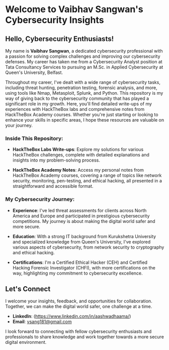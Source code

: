 # Welcome to Vaibhav Sangwan's Cybersecurity Insights

## **Hello, Cybersecurity Enthusiasts!**

My name is **Vaibhav Sangwan**, a dedicated cybersecurity professional with a passion for solving complex challenges and improving our cybersecurity defenses. My career has taken me from a Cybersecurity Analyst position at Tata Consultancy Services to pursuing an M.Sc. in Applied Cybersecurity at Queen's University, Belfast.

Throughout my career, I've dealt with a wide range of cybersecurity tasks, including threat hunting, penetration testing, forensic analysis, and more, using tools like Nmap, Metasploit, Splunk, and Python. This repository is my way of giving back to the cybersecurity community that has played a significant role in my growth. Here, you'll find detailed write-ups of my experiences with HackTheBox labs and comprehensive notes from HackTheBox Academy courses. Whether you're just starting or looking to enhance your skills in specific areas, I hope these resources are valuable on your journey.

### Inside This Repository:

- **HackTheBox Labs Write-ups**: Explore my solutions for various HackTheBox challenges, complete with detailed explanations and insights into my problem-solving process.

- **HackTheBox Academy Notes**: Access my personal notes from HackTheBox Academy courses, covering a range of topics like network security, monitoring, pen-testing, and ethical hacking, all presented in a straightforward and accessible format.

### My Cybersecurity Journey:

- **Experience**: I've led threat assessments for clients across North America and Europe and participated in prestigious cybersecurity competitions. My journey is about making the digital world safer and more secure.

- **Education**: With a strong IT background from Kurukshetra University and specialized knowledge from Queen's University, I've explored various aspects of cybersecurity, from network security to cryptography and ethical hacking.

- **Certifications**: I'm a Certified Ethical Hacker (CEH) and Certified Hacking Forensic Investigator (CHFI), with more certifications on the way, highlighting my commitment to cybersecurity excellence.

## Let's Connect

I welcome your insights, feedback, and opportunities for collaboration. Together, we can make the digital world safer, one challenge at a time.

- **LinkedIn**: (https://www.linkedin.com/in/aashwadhaama/)
- **Email**: vsang181@gmail.com

I look forward to connecting with fellow cybersecurity enthusiasts and professionals to share knowledge and work together towards a more secure digital environment.
